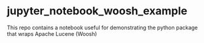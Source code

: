 # jupyter_notebook_woosh_example
This repo contains a notebook useful for demonstrating the python package that wraps Apache Lucene (Woosh)
